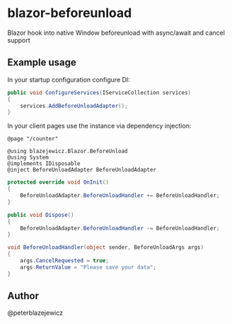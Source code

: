 # blazor-beforeunload

Blazor hook into native Window beforeunload with async/await and cancel support

## Example usage

In your startup configuration configure DI:

```cs
public void ConfigureServices(IServiceCollection services)
{
    services.AddBeforeUnloadAdapter();
}
```

In your client pages use the instance via dependency injection:

```razor
@page "/counter"

@using blazejewicz.Blazor.BeforeUnload
@using System
@implements IDisposable
@inject BeforeUnloadAdapter BeforeUnloadAdapter
```

```cs
protected override void OnInit()
{
    BeforeUnloadAdapter.BeforeUnloadHandler += BeforeUnloadHandler;
}

public void Dispose()
{
    BeforeUnloadAdapter.BeforeUnloadHandler -= BeforeUnloadHandler;
}

void BeforeUnloadHandler(object sender, BeforeUnloadArgs args)
{
    args.CancelRequested = true;
    args.ReturnValue = "Please save your data";
}
```

## Author

@peterblazejewicz
